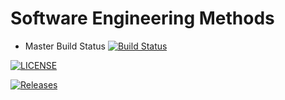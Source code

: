 # Software Engineering Methods

- Master Build Status [![Build Status](https://travis-ci.org/M7DLX/sem.svg?branch=master)](https://travis-ci.org/M7DLX/sem)

[![LICENSE](https://img.shields.io/github/license/M7DLX/sem.svg?style=flat-square)](https://github.com/M7DLX/sem/blob/master/LICENSE)

[![Releases](https://img.shields.io/github/release/M7DLX/sem/all.svg?style=flat-square)](https://github.com/M7DLX/sem/releases)